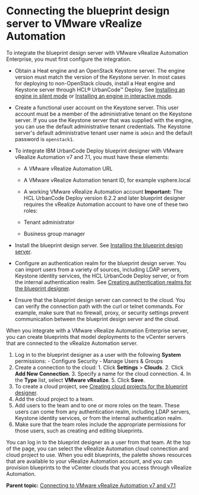 # Connecting the blueprint design server to VMware vRealize Automation

To integrate the blueprint design server with VMware vRealize Automation Enterprise, you must first configure the integration.

-   Obtain a Heat engine and an OpenStack Keystone server. The engine version must match the version of the Keystone server. In most cases for deploying to non-OpenStack clouds, install a Heat engine and Keystone server through HCL® UrbanCode™ Deploy. See [Installing an engine in silent mode](../../com.ibm.udeploy.install.doc/topics/install_engine_silent.md) or [Installing an engine in interactive mode](../../com.ibm.udeploy.install.doc/topics/install_engine_interactive.md).
-   Create a functional user account on the Keystone server. This user account must be a member of the administrative tenant on the Keystone server. If you use the Keystone server that was supplied with the engine, you can use the default administrative tenant credentials. The Keystone server's default administrative tenant user name is `admin` and the default password is `openstack1`.
-   To integrate IBM UrbanCode Deploy blueprint designer with VMware vRealize Automation v7 and 7.1, you must have these elements:

    -   A VMware vRealize Automation URL
    -   A VMware vRealize Automation tenant ID, for example vsphere.local
    -   A working VMware vRealize Automation account
    **Important:** The HCL UrbanCode Deploy version 6.2.2 and later blueprint designer requires the vRealize Automation account to have one of these two roles:

    -   Tenant administrator
    -   Business group manager
-   Install the blueprint design server. See [Installing the blueprint design server](../../com.ibm.udeploy.install.doc/topics/install_server_bds.md).
-   Configure an authentication realm for the blueprint design server. You can import users from a variety of sources, including LDAP servers, Keystone identity services, the HCL UrbanCode Deploy server, or from the internal authentication realm. See [Creating authentication realms for the blueprint designer](../../com.ibm.udeploy.admin.doc/topics/security_realms_create.md#).
-   Ensure that the blueprint design server can connect to the cloud. You can verify the connection path with the curl or telnet commands. For example, make sure that no firewall, proxy, or security settings prevent communication between the blueprint design server and the cloud.

When you integrate with a VMware vRealize Automation Enterprise server, you can create blueprints that model deployments to the vCenter servers that are connected to the vRealize Automation server.

1.   Log in to the blueprint designer as a user with the following **System** permissions: 
    -   Configure Security
    -   Manage Users & Groups
2.   Create a connection to the cloud: 
    1.   Click **Settings** \> **Clouds**. 
    2.   Click **Add New Connection**. 
    3.   Specify a name for the cloud connection. 
    4.   In the **Type** list, select **VMware vRealize**. 
    5.   Click **Save**. 
3.   To create a cloud project, see [Creating cloud projects for the blueprint designer](security_projects.md). 
4.   Add the cloud project to a team. 
5.   Add users to the team and to one or more roles on the team. These users can come from any authentication realm, including LDAP servers, Keystone identity services, or from the internal authentication realm.
6.   Make sure that the team roles include the appropriate permissions for those users, such as creating and editing blueprints. 

You can log in to the blueprint designer as a user from that team. At the top of the page, you can select the vRealize Automation cloud connection and cloud project to use. When you edit blueprints, the palette shows resources that are available to your vRealize Automation account, and you can provision blueprints to the vCenter clouds that you access through vRealize Automation.

**Parent topic:** [Connecting to VMware vRealize Automation v7 and v7.1](../../com.ibm.edt.doc/topics/cloud_connect_vra.md)

